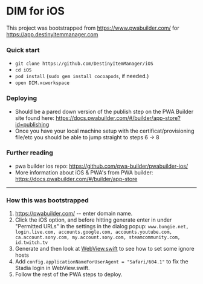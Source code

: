 # DIM for iOS

This project was bootstrapped from https://www.pwabuilder.com/ for https://app.destinyitemmanager.com

### Quick start

- `git clone https://github.com/DestinyItemManager/iOS`
- `cd iOS`
- `pod install` (`sudo gem install cocoapods`, if needed.)
- `open DIM.xcworkspace`

### Deploying

- Should be a pared down version of the publish step on the PWA Builder site found here: https://docs.pwabuilder.com/#/builder/app-store?id=publishing
- Once you have your local machine setup with the certificat/provisioning file/etc you should be able to jump straight to steps 6 -> 8 

### Further reading

- pwa builder ios repo: https://github.com/pwa-builder/pwabuilder-ios/
- More information about iOS & PWA's from PWA builder: https://docs.pwabuilder.com/#/builder/app-store


---

### How this was bootstrapped
1. https://pwabuilder.com/ -- enter domain name.
2. Click the iOS option, and before hitting generate enter in under "Permitted URLs" in the settings in the dialog popup:
`www.bungie.net, login.live.com, accounts.google.com, accounts.youtube.com, ca.account.sony.com, my.account.sony.com, steamcommunity.com, id.twitch.tv`
4. Generate and then look at [WebView.swift](https://github.com/DestinyItemManager/iOS/blob/main/DIM/WebView.swift#L160-L164) to see how to set some ignore hosts
5. Add `config.applicationNameForUserAgent = "Safari/604.1"` to fix the Stadia login in WebView.swift.
6. Follow the rest of the PWA steps to deploy.
